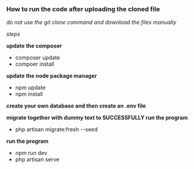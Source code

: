 ### How to run the code after uploading the cloned file
*do not use the git clone command and download the files manually*

*steps*

**update the composer**
* composer update
* compoer install

**update the node package manager**
* npm update
* npm install

**create your own database and then create an .env file**

**migrate together with dummy text to SUCCESSFULLY run the program**
* php artisan migrate:fresh --seed

**run the program**
* npm run dev
* php artisan serve
